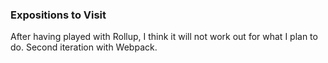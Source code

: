 ### Expositions to Visit
After having played with Rollup, I think it will not work out for what I plan to do. Second iteration with Webpack.

